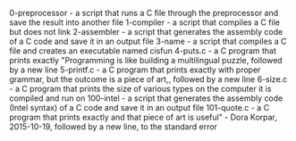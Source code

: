 0-preprocessor - a script that runs a C file through the preprocessor and save the result into another file
1-compiler - a script that compiles a C file but does not link
2-assembler - a script that generates the assembly code of a C code and save it in an output file
3-name - a script that compiles a C file and creates an executable named cisfun
4-puts.c - a C program that prints exactly "Programming is like building a multilingual puzzle, followed by a new line
5-printf.c - a C program that prints exactly with proper grammar, but the outcome is a piece of art,, followed by a new line
6-size.c - a C program that prints the size of various types on the computer it is compiled and run on
100-intel - a script that generates the assembly code (Intel syntax) of a C code and save it in an output file
101-quote.c - a C program that prints exactly and that piece of art is useful" - Dora Korpar, 2015-10-19, followed by a new line, to the standard error
